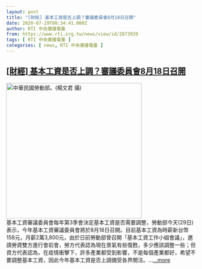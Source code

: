 ```yaml
---
layout: post
title: "[財經] 基本工資是否上調？審議委員會8月18日召開"
date: 2020-07-29T08:34:41.000Z
author: RTI 中央廣播電臺
from: https://www.rti.org.tw/news/view/id/2073939
tags: [ RTI 中央廣播電臺 ]
categories: [ news, RTI 中央廣播電臺 ]
---
```

<!--1596011681000-->
[[財經] 基本工資是否上調？審議委員會8月18日召開](https://www.rti.org.tw/news/view/id/2073939)
------

<div>
<img src="https://static.rti.org.tw/assets/thumbnails/2018/01/20/151641079032192.jpg" width="360" alt="中華民國勞動部。(楊文君 攝)" title="中華民國勞動部。(楊文君 攝)"><br>基本工資審議委員會每年第3季會決定基本工資是否需要調整，勞動部今天(29日)表示，今年基本工資審議委員會將於8月18日召開。目前基本工資為時薪新台幣158元，月薪2萬3,800元，由於日前勞動部曾召開「基本工資工作小組會議」，邀請勞資雙方進行會前會，勞方代表認為現在景氣有些復甦，多少應該調整一些；但資方代表認為，在疫情衝擊下，許多產業都受到影響，不是每個產業都好，希望不要調整基本工資，因此今年基本工資是否上調備受各界關注。...<a target="_blank" href="https://www.rti.org.tw/news/view/id/2073939">...more</a>
</div>
